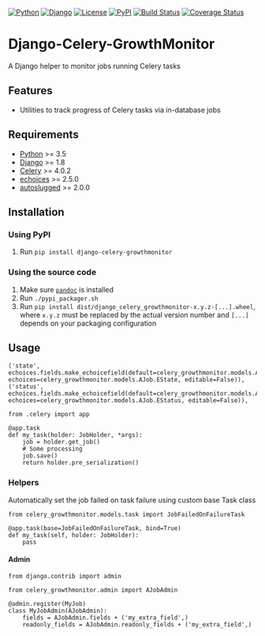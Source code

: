 [![Python](https://img.shields.io/badge/Python-3.4,3.5,3.6-blue.svg?style=flat-square)](/)
[![Django](https://img.shields.io/badge/Django-1.8,1.9,1.10,1.11-blue.svg?style=flat-square)](/)
[![License](https://img.shields.io/badge/License-GPLv3-blue.svg?style=flat-square)](/LICENSE)
[![PyPI](https://img.shields.io/pypi/v/django_celery_growthmonitor.svg?style=flat-square)](https://pypi.org/project/django-celery-growthmonitor)
[![Build Status](https://travis-ci.org/mbourqui/django-celery-growthmonitor.svg?branch=master)](https://travis-ci.org/mbourqui/django-celery-growthmonitor)
[![Coverage Status](https://coveralls.io/repos/github/mbourqui/django-celery-growthmonitor/badge.svg?branch=master)](https://coveralls.io/github/mbourqui/django-celery-growthmonitor?branch=master)


# Django-Celery-GrowthMonitor

A Django helper to monitor jobs running Celery tasks


## Features

* Utilities to track progress of Celery tasks via in-database jobs


## Requirements

* [Python][] >= 3.5
* [Django][] >= 1.8
* [Celery][] >= 4.0.2
* [echoices][] >= 2.5.0
* [autoslugged][] >= 2.0.0


## Installation

### Using PyPI
1. Run `pip install django-celery-growthmonitor`

### Using the source code
1. Make sure [`pandoc`](http://pandoc.org/index.html) is installed
1. Run `./pypi_packager.sh`
1. Run `pip install dist/django_celery_growthmonitor-x.y.z-[...].wheel`, where `x.y.z` must be replaced by the actual
   version number and `[...]` depends on your packaging configuration


## Usage

```Django
('state', echoices.fields.make_echoicefield(default=celery_growthmonitor.models.AJob.EState.CREATED, echoices=celery_growthmonitor.models.AJob.EState, editable=False)),
('status', echoices.fields.make_echoicefield(default=celery_growthmonitor.models.AJob.EStatus.ACTIVE, echoices=celery_growthmonitor.models.AJob.EStatus, editable=False)),
```

```Django
from .celery import app

@app.task
def my_task(holder: JobHolder, *args):
    job = holder.get_job()
    # Some processing
    job.save()
    return holder.pre_serialization()
```

### Helpers

Automatically set the job failed on task failure using custom base Task class
```Django
from celery_growthmonitor.models.task import JobFailedOnFailureTask

@app.task(base=JobFailedOnFailureTask, bind=True)
def my_task(self, holder: JobHolder):
    pass
```

#### Admin

```Django
from django.contrib import admin

from celery_growthmonitor.admin import AJobAdmin

@admin.register(MyJob)
class MyJobAdmin(AJobAdmin):
    fields = AJobAdmin.fields + ('my_extra_field',)
    readonly_fields = AJobAdmin.readonly_fields + ('my_extra_field',)

```


  [python]:     https://www.python.org/             "Python"
  [django]:     https://www.djangoproject.com/      "Django"
  [celery]:     http://www.celeryproject.org/       "Celery"
  [echoices]:   https://github.com/mbourqui/django-echoices         "django-echoices"
  [autoslugged]:    https://github.com/mbourqui/django-autoslugged  "django-autoslugged"